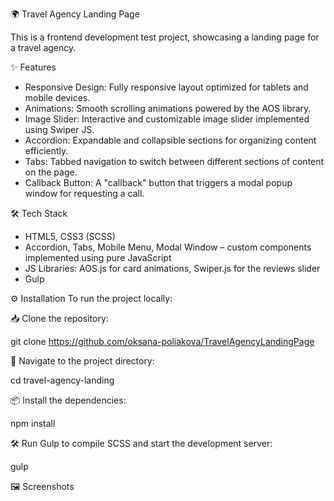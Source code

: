 🌍 Travel Agency Landing Page

This is a frontend development test project, showcasing a landing page for a travel agency. 

✨ Features
- Responsive Design: Fully responsive layout optimized for tablets and mobile devices.
- Animations: Smooth scrolling animations powered by the AOS library.
- Image Slider: Interactive and customizable image slider implemented using Swiper JS.
- Accordion: Expandable and collapsible sections for organizing content efficiently.
- Tabs: Tabbed navigation to switch between different sections of content on the page.
- Callback Button: A "callback" button that triggers a modal popup window for requesting a call.


🛠️ Tech Stack
- HTML5, CSS3 (SCSS)
- Accordion, Tabs, Mobile Menu, Modal Window – custom components implemented using pure JavaScript
- JS Libraries: AOS.js for card animations, Swiper.js for the reviews slider
- Gulp

⚙️ Installation
To run the project locally:

📥 Clone the repository:

git clone https://github.com/oksana-poliakova/TravelAgencyLandingPage

📂 Navigate to the project directory:

cd travel-agency-landing

📦 Install the dependencies:

npm install

🛠️ Run Gulp to compile SCSS and start the development server:

gulp

🖼️ Screenshots





